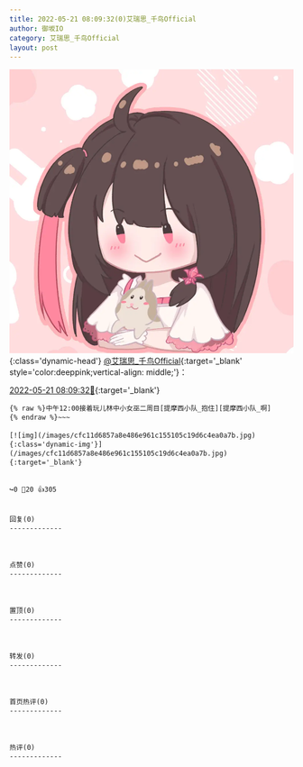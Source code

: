 ```yaml
---
title: 2022-05-21 08:09:32(0)艾瑞思_千鸟Official
author: 御坂IO
category: 艾瑞思_千鸟Official
layout: post
---
```


![img](/images/7e08840c56f251de28bdf766b647bd5fe9a5d50a.jpg){:class='dynamic-head'}
[@艾瑞思_千鸟Official](https://space.bilibili.com/1090010845/dynamic){:target='_blank' style='color:deeppink;vertical-align: middle;'}：

[2022-05-21 08:09:32🔗](https://t.bilibili.com/662513188078616596){:target='_blank'}

~~~
{% raw %}中午12:00接着玩儿林中小女巫二周目[提摩西小队_抱住][提摩西小队_啊]
{% endraw %}~~~

[![img](/images/cfc11d6857a8e486e961c155105c19d6c4ea0a7b.jpg){:class='dynamic-img'}](/images/cfc11d6857a8e486e961c155105c19d6c4ea0a7b.jpg){:target='_blank'}


↪️0 💬20 👍305


回复(0)
-------------



点赞(0)
-------------



置顶(0)
-------------



转发(0)
-------------



首页热评(0)
-------------



热评(0)
-------------



